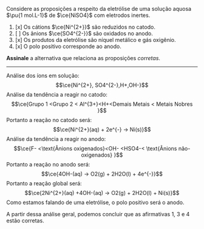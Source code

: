 Considere as proposições a respeito da eletrólise de uma solução aquosa $\pu{1 mol.L-1}$ de $\ce{NiSO4}$ com eletrodos inertes.

1. [x] Os cátions $\ce{Ni^{2+}}$ são reduzidos no catodo.
2. [ ] Os ânions $\ce{SO4^{2-}}$ são oxidados no anodo.
3. [x] Os produtos da eletrólise são níquel metálico e gás oxigênio.
4. [x] O polo positivo corresponde ao anodo.

**Assinale** a alternativa que relaciona as proposições *corretas*.

---

Análise dos íons em solução:
$$\ce{Ni^{2+}, SO4^{2-},H+,OH-}$$
Análise da tendência a reagir no catodo:
$$\ce{Grupo  1 <Grupo 2 < Al^{3+}<H+<Demais Metais < Metais Nobres }$$
Portanto a reação no catodo será:
$$\ce{Ni^{2+}(aq) + 2e^{-} -> Ni(s)}$$
Análise da tendência a reagir no anodo: 
$$\ce{F- <\text{Ânions oxigenados}<OH- <HSO4-< \text{Ânions não-oxigenados} }$$
Portanto a reação no anodo será:
$$\ce{4OH-(aq) -> O2(g) + 2H2O(l) + 4e^{-}}$$
Portanto a reação global será:
$$\ce{2Ni^{2+}(aq) +4OH-(aq) -> O2(g) + 2H2O(l) + Ni(s)}$$
Como estamos falando de uma eletrólise, o polo positivo será o anodo.

A partir dessa análise geral, podemos concluir que as afirmativas 1, 3 e 4 estão corretas.
